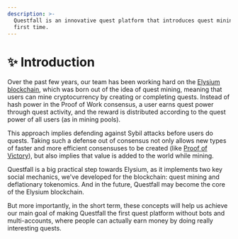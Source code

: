 ```yaml
---
description: >-
  Questfall is an innovative quest platform that introduces quest mining for the
  first time.
---
```


# ✨ Introduction

Over the past few years, our team has been working hard on the [Elysium blockchain](https://docs.elysium-chain.com/en), which was born out of the idea of quest mining, meaning that users can mine cryptocurrency by creating or completing quests. Instead of hash power in the Proof of Work consensus, a user earns quest power through quest activity, and the reward is distributed according to the quest power of all users (as in mining pools).

This approach implies defending against Sybil attacks before users do quests. Taking such a defense out of consensus not only allows new types of faster and more efficient consensuses to be created (like [Proof of Victory](https://docs.elysium-chain.com/en/elysium/proof-of-victory)), but also implies that value is added to the world while mining.

Questfall is a big practical step towards Elysium, as it implements two key social mechanics, we've developed for the blockchain: quest mining and deflationary tokenomics. And in the future, Questfall may become the core of the Elysium blockchain.

But more importantly, in the short term, these concepts will help us achieve our main goal of making Questfall the first quest platform without bots and multi-accounts, where people can actually earn money by doing really interesting quests.
